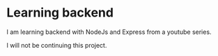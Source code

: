 # Learning backend

I am learning backend with NodeJs and Express from a youtube series.

I will not be continuing this project.
